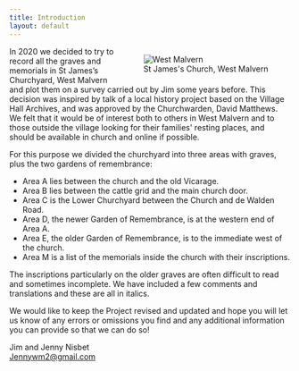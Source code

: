 ```yaml
---
title: Introduction
layout: default
---
```


<figure style="float: right; max-width: 30vw; min-width: 10em;">
    <img class="responsive" alt="West Malvern" src="https://upload.wikimedia.org/wikipedia/commons/4/4c/West_Malvern_-_geograph.org.uk_-_787326.jpg" />
    <figcaption>St James's Church, West Malvern</figcaption>
</figure>

In 2020 we decided to try to record all the graves and memorials in St James’s Churchyard, West Malvern and plot them on a survey carried out by Jim some years before.  This decision was inspired by talk of a local history project based on the Village Hall Archives, and was approved by the Churchwarden, David Matthews.  We felt that it would be of interest both to others in West Malvern and to those outside the village looking for their families' resting places, and should be available in church and online if possible.
 
For this purpose we divided the churchyard into three areas with graves, plus the two gardens of remembrance:
 
* Area A lies between the church and the old Vicarage.
* Area B lies between the cattle grid and the main church door.
* Area C is the Lower Churchyard between the Church and de Walden Road.
* Area D, the newer Garden of Remembrance, is at the western end of Area A.
* Area E, the older Garden of Remembrance, is to the immediate west of the church.
* Area M is a list of the memorials inside the church with their inscriptions.

The inscriptions particularly on the older graves are often difficult to read and sometimes incomplete.  We have included a few comments and translations and these are all in italics.
 
We would like to keep the Project revised and updated and hope you will let us know of any errors or omissions you find and any additional information you can provide so that we can do so!
 
Jim and Jenny Nisbet<br>
Jennywm2@gmail.com
